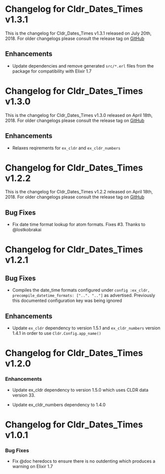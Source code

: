 # Changelog for Cldr_Dates_Times v1.3.1

This is the changelog for Cldr_Dates_Times v1.3.1 released on July 20th, 2018.  For older changelogs please consult the release tag on [GitHub](https://github.com/kipcole9/cldr_dates_times/tags)

## Enhancements

* Update dependencies and remove generated `src/*.erl` files from the package for compatibility with Elixir 1.7

# Changelog for Cldr_Dates_Times v1.3.0

This is the changelog for Cldr_Dates_Times v1.3.0 released on April 18th, 2018.  For older changelogs please consult the release tag on [GitHub](https://github.com/kipcole9/cldr_dates_times/tags)

## Enhancements

* Relaxes reqirements for `ex_cldr` and `ex_cldr_numbers`

# Changelog for Cldr_Dates_Times v1.2.2

This is the changelog for Cldr_Dates_Times v1.2.2 released on April 18th, 2018.  For older changelogs please consult the release tag on [GitHub](https://github.com/kipcole9/cldr_dates_times/tags)

## Bug Fixes

* Fix date time format lookup for atom formats.  Fixes #3. Thanks to @lostkobrakai

# Changelog for Cldr_Dates_Times v1.2.1

## Bug Fixes

* Compiles the date_time formats configured under `config :ex_cldr, precompile_datetime_formats: ["..". ".."]` as advertised.  Previously this documented configuration key was being ignored

## Enhancements

* Update `ex_cldr` dependency to version 1.5.1 and `ex_cldr_numbers` version 1.4.1 in order to use `Cldr.Config.app_name()`

# Changelog for Cldr_Dates_Times v1.2.0

### Enhancements

* Update ex_cldr dependency to version 1.5.0 which uses CLDR data version 33.

* Update ex_cldr_numbers dependency to 1.4.0

# Changelog for Cldr_Dates_Times v1.0.1

### Bug Fixes

* Fix @doc heredocs to ensure there is no outdenting which produces a warning on Elixir 1.7
